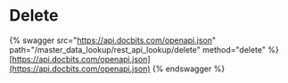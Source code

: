 # Delete

{% swagger src="https://api.docbits.com/openapi.json" path="/master_data_lookup/rest_api_lookup/delete" method="delete" %}
[https://api.docbits.com/openapi.json](https://api.docbits.com/openapi.json)
{% endswagger %}
